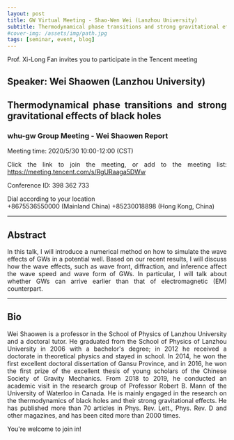 ```yaml
---
layout: post
title: GW Virtual Meeting - Shao-Wen Wei (Lanzhou University)
subtitle: Thermodynamical phase transitions and strong gravitational effects of black holes
#cover-img: /assets/img/path.jpg
tags: [seminar, event, blog]
---
```


<style>
body {
text-align: justify}
</style>

Prof. Xi-Long Fan invites you to participate in the Tencent meeting

## Speaker: Wei Shaowen (Lanzhou University)

## Thermodynamical phase transitions and strong gravitational effects of black holes

### whu-gw Group Meeting - Wei Shaowen Report

Meeting time: 2020/5/30 10:00-12:00 (CST)


Click the link to join the meeting, or add to the meeting list:
https://meeting.tencent.com/s/RgURaaga5DWw

Conference ID: 398 362 733

Dial according to your location  
   +8675536550000 (Mainland China)
   +85230018898 (Hong Kong, China)

______________________________

## Abstract

In this talk, I will introduce a numerical method on how to simulate the wave effects of GWs in a potential well. Based on our recent results, I will discuss how the wave effects, such as wave front, diffraction, and inference affect the wave speed and wave form of GWs. In particular, I will talk about whether GWs can arrive earlier than that of electromagnetic (EM) counterpart.
______________________________

## Bio

Wei Shaowen is a professor in the School of Physics of Lanzhou University and a doctoral tutor. He graduated from the School of Physics of Lanzhou University in 2006 with a bachelor's degree; in 2012 he received a doctorate in theoretical physics and stayed in school. In 2014, he won the first excellent doctoral dissertation of Gansu Province, and in 2016, he won the first prize of the excellent thesis of young scholars of the Chinese Society of Gravity Mechanics. From 2018 to 2019, he conducted an academic visit in the research group of Professor Robert B. Mann of the University of Waterloo in Canada. He is mainly engaged in the research on the thermodynamics of black holes and their strong gravitational effects. He has published more than 70 articles in Phys. Rev. Lett., Phys. Rev. D and other magazines, and has been cited more than 2000 times.

You're welcome to join in!
